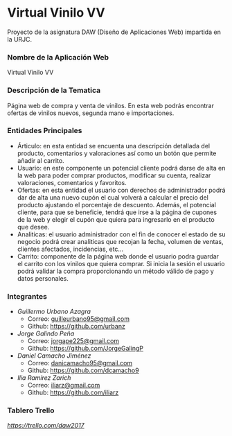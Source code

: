 # Virtual Vinilo VV
Proyecto de la asignatura DAW (Diseño de Aplicaciones Web) impartida en la URJC.

### Nombre de la Aplicación Web
Virtual Vinilo VV

### Descripción de la Tematica
Página web de compra y venta de vinilos. En esta web podrás encontrar ofertas de vinilos nuevos, segunda mano e importaciones.

### Entidades Principales
* Árticulo: en esta entidad se encuenta una descripción detallada del producto, comentarios y valoraciones así como un botón que permite añadir al carrito.
* Usuario: en este componente un potencial cliente podrá darse de alta en la web para poder comprar productos, modificar su cuenta, realizar valoraciones, comentarios y favoritos. 
* Ofertas: en esta entidad el usuario con derechos de administrador podrá dar de alta una nuevo cupón el cual volverá a calcular el precio del producto ajustando el porcentaje de descuento. Además, el potencial cliente, para que se beneficie, tendrá que irse a la página de cupones de la web y elegir el cupón que quiera para ingresarlo en el producto que desee.
* Analiticas: el usuario administrador con el fin de conocer el estado de su negocio podrá crear analiticas que recojan la fecha, volumen de ventas, clientes afectados, incidencias, etc...
* Carrito: componente de la página web donde el usuario podra guardar el carrito con los vinilos que quiera comprar. Si inicia la sesión el usuario podrá validar la compra proporcionando un método válido de pago y datos personales.

### Integrantes
* *Guillermo Urbano Azagra*
  * Correo: guilleurbano95@gmail.com
  * Github: https://github.com/urbanz
* *Jorge Galindo Peña*
  * Correo: jorgape225@gmail.com
  * Github: https://github.com/JorgeGalingP
* *Daniel Camacho Jiménez* 
  * Correo: danicamacho95@gmail.com
  * Github: https://github.com/dcamacho9
* *Ilia Ramírez Zarich*
  * Correo: iliarz@gmail.com
  * Github: https://github.com/iliarz
  
### Tablero Trello
*https://trello.com/daw2017*
